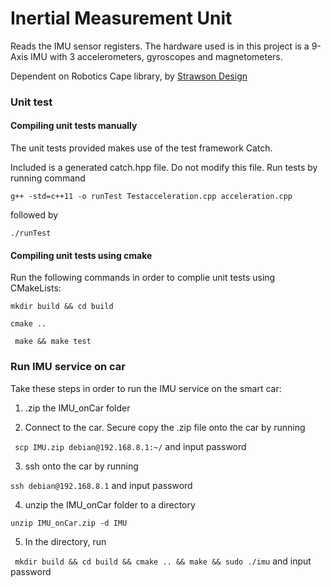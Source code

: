 # Inertial Measurement Unit

Reads the IMU sensor registers. The hardware used is in this project is a 9-Axis IMU with 3 accelerometers, gyroscopes and magnetometers.

Dependent on Robotics Cape library, by [Strawson Design](https://github.com/StrawsonDesign/Robotics_Cape_Installer)


### Unit test

#### Compiling unit tests manually

The unit tests provided makes use of the test framework Catch. 

Included is a generated catch.hpp file. Do not modify this file.
Run tests by running command

` g++ -std=c++11 -o runTest Testacceleration.cpp acceleration.cpp ` 

followed by 

` ./runTest `

#### Compiling unit tests using cmake

Run the following commands in order to complie unit tests using CMakeLists:

` mkdir build && cd build `

` cmake .. ` 

` make && make test`

### Run IMU service on car
Take these steps in order to run the IMU service on the smart car: 
1. .zip the IMU_onCar folder 

2. Connect to the car. Secure copy the .zip file onto the car by running 

` scp IMU.zip debian@192.168.8.1:~/` and input password

3. ssh onto the car by running 

` ssh debian@192.168.8.1 ` and input password

4. unzip the IMU_onCar folder to a directory 

`unzip IMU_onCar.zip -d IMU `

5. In the directory, run

` mkdir build && cd build && cmake .. && make && sudo ./imu` and input password
